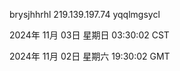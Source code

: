 brysjhhrhl 219.139.197.74 yqqlmgsycl

2024年 11月 03日 星期日 03:30:02 CST

2024年 11月 02日 星期六 19:30:02 GMT
